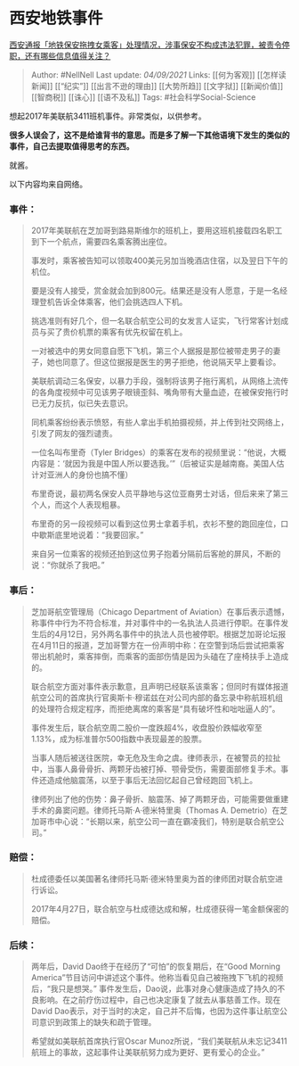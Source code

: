 # 西安地铁事件
[西安通报「地铁保安拖拽女乘客」处理情况，涉事保安不构成违法犯罪，被责令停职，还有哪些信息值得关注？](https://www.zhihu.com/question/484183679/answer/2099615547)

> Author: #NellNell 
Last update: *04/09/2021* 
Links: [[何为客观]] [[怎样读新闻]] [[“纪实”]] [[出言不逊的理由]] [[大势所趋]] [[文字狱]] [[新闻价值]] [[智商税]] [[诛心]] [[语不及私]]
Tags: #社会科学Social-Science  


想起2017年美联航3411班机事件。非常类似，以供参考。

**很多人误会了，这不是给谁背书的意思。而是多了解一下其他语境下发生的类似的事件，自己去提取值得思考的东西。**

就酱。

以下内容均来自网络。

### 事件：

> 2017年美联航在芝加哥到路易斯维尔的班机上，要用这班机接载四名职工到下一个航点，需要四名乘客腾出座位。  
>   
> 事发时，乘客被告知可以领取400美元另加当晚酒店住宿，以及翌日下午的机位。  
>   
> 要是没有人接受，赏金就会加到800元。结果还是没有人愿意，于是一名经理登机告诉全体乘客，他们会挑选四人下机。  
>   
> 挑选准则有好几个，但一名联合航空公司的女发言人证实，飞行常客计划成员与买了贵价机票的乘客有优先权留在机上。  
>   
> 一对被选中的男女同意自愿下飞机，第三个人据报是那位被带走男子的妻子，她也同意了。但这位据报是医生的男子拒绝，他说隔天早上要看诊。  
>   
> 美联航调动三名保安，以暴力手段，强制将该男子拖行离机，从网络上流传的各角度视频中可见该男子眼镜歪斜、嘴角带有大量血迹，在被保安拖行时已无力反抗，似已失去意识。  
>   
> 同机乘客纷纷表示愤怒，有些人拿出手机拍摄视频，并上传到社交网络上，引发了网友的强烈谴责。  
>   
> 一位名叫布里奇（Tyler Bridges）的乘客在发布的视频里说：“他说，大概内容是：‘就因为我是中国人所以要选我。’”（后被证实是越南裔。美国人估计对亚洲人的身份也搞不懂）  
>   
> 布里奇说，最初两名保安人员平静地与这位亚裔男士对话，但后来来了第三个人，而这个人表现粗暴。  
>   
> 布里奇的另一段视频可以看到这位男士拿着手机，衣衫不整的跑回座位，口中歇斯底里地说着：“我要回家。”  
>   
> 来自另一位乘客的视频还拍到这位男子抱着分隔前后客舱的屏风，不断的说：“你就杀了我吧。”

### 事后：

> 芝加哥航空管理局（Chicago Department of Aviation）在事后表示遗憾，称事件中行为不符合标准，并对事件中的一名执法人员进行停职。在事件发生后的4月12日，另外两名事件中的执法人员也被停职。根据芝加哥论坛报在4月11日的报道，芝加哥警方在一份声明中称：在空警到场后尝试把乘客带出机舱时，乘客摔倒，而乘客的面部伤情是因为头磕在了座椅扶手上造成的。  
>   
> 联合航空方面对事件表示歉意，且声明已经联系该乘客；但同时有媒体报道航空公司的首席执行官奥斯卡·穆诺兹在对公司内部的备忘录中称航班机组的处理符合规定程序，而拒绝离席的乘客是“具有破坏性和咄咄逼人的”。  
>   
> 事件发生后，联合航空周二股价一度跌超4%，收盘股价跌幅收窄至1.13%，成为标准普尔500指数中表现最差的股票。  
>   
> 当事人随后被送往医院，幸无危及生命之虞。律师表示，在被警员的拉扯中，当事人鼻骨骨折、两颗牙齿被打掉、颚骨受伤，需要面部修复手术。事件还造成他脑震荡，以至于事后无法回忆起自己曾经跑回飞机上。  
>   
> 律师列出了他的伤势：鼻子骨折、脑震荡、掉了两颗牙齿，可能需要做重建手术的鼻窦问题。律师托马斯·A·德米特里奥（Thomas A. Demetrio）在芝加哥市中心说：“长期以来，航空公司一直在霸凌我们，特别是联合航空公司。”

### 赔偿：

> 杜成德委任以美国著名律师托马斯·德米特里奥为首的律师团对联合航空进行诉讼。  
>   
> 2017年4月27日，联合航空与杜成德达成和解，杜成德获得一笔金额保密的赔偿。

### 后续：

> 两年后，David Dao终于在经历了“可怕”的恢复期后，在“Good Morning America”节目访问中讲述这个事件。他称当看见自己被拖拽下飞机的视频后，“我只是想哭。” 事件发生后，Dao说，此事对身心健康造成了持久的不良影响。在之前疗伤过程中，自己也决定康复了就去从事慈善工作。现在David Dao表示，对于当时的决定，自己并不后悔，也因为这件事让航空公司意识到政策上的缺失和疏于管理。  
>   
> 希望就如美联航首席执行官Oscar Munoz所说，“我们美联航从未忘记3411航班上的事故，这起事件让美联航努力成为更好、更有爱心的企业。”